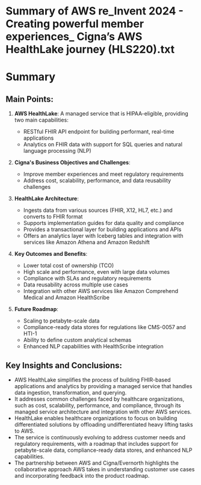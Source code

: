 # Summary of AWS re_Invent 2024 - Creating powerful member experiences_ Cigna’s AWS HealthLake journey (HLS220).txt

# Summary

## Main Points:

1. **AWS HealthLake**: A managed service that is HIPAA-eligible, providing two main capabilities:
   - RESTful FHIR API endpoint for building performant, real-time applications
   - Analytics on FHIR data with support for SQL queries and natural language processing (NLP)

2. **Cigna's Business Objectives and Challenges**:
   - Improve member experiences and meet regulatory requirements
   - Address cost, scalability, performance, and data reusability challenges

3. **HealthLake Architecture**:
   - Ingests data from various sources (FHIR, X12, HL7, etc.) and converts to FHIR format
   - Supports implementation guides for data quality and compliance
   - Provides a transactional layer for building applications and APIs
   - Offers an analytics layer with Iceberg tables and integration with services like Amazon Athena and Amazon Redshift

4. **Key Outcomes and Benefits**:
   - Lower total cost of ownership (TCO)
   - High scale and performance, even with large data volumes
   - Compliance with SLAs and regulatory requirements
   - Data reusability across multiple use cases
   - Integration with other AWS services like Amazon Comprehend Medical and Amazon HealthScribe

5. **Future Roadmap**:
   - Scaling to petabyte-scale data
   - Compliance-ready data stores for regulations like CMS-0057 and HTI-1
   - Ability to define custom analytical schemas
   - Enhanced NLP capabilities with HealthScribe integration

## Key Insights and Conclusions:

- AWS HealthLake simplifies the process of building FHIR-based applications and analytics by providing a managed service that handles data ingestion, transformation, and querying.
- It addresses common challenges faced by healthcare organizations, such as cost, scalability, performance, and compliance, through its managed service architecture and integration with other AWS services.
- HealthLake enables healthcare organizations to focus on building differentiated solutions by offloading undifferentiated heavy lifting tasks to AWS.
- The service is continuously evolving to address customer needs and regulatory requirements, with a roadmap that includes support for petabyte-scale data, compliance-ready data stores, and enhanced NLP capabilities.
- The partnership between AWS and Cigna/Evernorth highlights the collaborative approach AWS takes in understanding customer use cases and incorporating feedback into the product roadmap.
